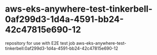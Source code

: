 # aws-eks-anywhere-test-tinkerbell-0af299d3-1d4a-4591-bb24-42c47815e690-12
repository for use with E2E test job aws-eks-anywhere-test-tinkerbell:0af299d3-1d4a-4591-bb24-42c47815e690-12
